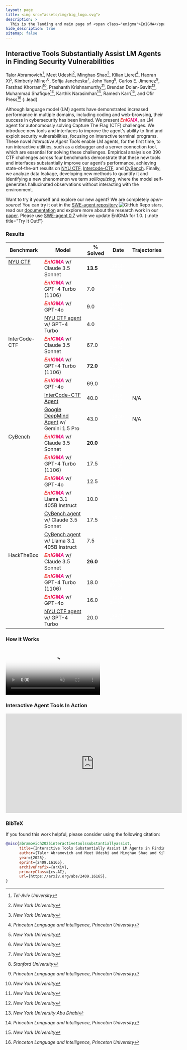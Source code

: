 ```yaml
---
layout: page
title: <img src="assets/img/big_logo.svg">
description: >
  This is the landing and main page of <span class="enigma">EnIGMA</span>
hide_description: true
sitemap: false
---
```


<style type="text/css">
.no-zebra-table td{
    background-color: var(--gray-bg) !important;
}

/* Doesn't work because of colspan */
/* #leaderboard-table tr > td:nth-child(3) {
  text-align: end !important;
} */


tr.separator-row {
    border-bottom: 2px solid var(--border-color) !important;
}

td.top-align {
    vertical-align: top;
}

.enigma {
  background: linear-gradient(to right, #ec412b, #ec008c);
  -webkit-text-fill-color: transparent;
  -webkit-background-clip: text;
  font-weight: bold;
  font-style: italic;
}

.label-date {
  font-size: 0.8em;
  padding: 0.2em 0.6em;
  color: white;
  background-color: var(--grey);
  border-radius: 0.5em;
  text-align: center;
}
</style>

## Interactive Tools Substantially Assist LM Agents in Finding Security Vulnerabilities

Talor Abramovich[^1], Meet Udeshi[^2], Minghao Shao[^2], Kilian Lieret[^3], Haoran Xi[^2], Kimberly Milner[^2], Sofija
Jancheska[^2], John Yang[^4], Carlos E. Jimenez[^3], Farshad Khorrami[^2], Prashanth Krishnamurthy[^2], Brendan
Dolan-Gavitt[^2], Muhammad Shafique[^5], Karthik Narasimhan[^3], Ramesh Karri[^2], and Ofir Press[^3]
{:.lead}

[^1]: *Tel-Aviv University*
[^2]: *New York University*
[^3]: *Princeton Language and Intelligence, Princeton University*
[^4]: *Stanford University*
[^5]: *New York University Abu Dhabi*

Although language model (LM) agents have demonstrated increased performance in multiple domains, including coding and web-browsing, their success in cybersecurity has been limited. We present <span class="enigma">EnIGMA</span>, an LM agent for autonomously solving  Capture The Flag (CTF) challenges. We introduce new tools and interfaces to improve the agent's ability to find and exploit security vulnerabilities, focusing on interactive terminal programs.  These novel *Interactive Agent Tools* enable LM agents, for the first time, to run interactive utilities, such as a debugger and a server connection tool, which are essential for solving these challenges.
Empirical analysis on 390 CTF challenges across four benchmarks demonstrate that these new tools and interfaces substantially improve our agent's performance, achieving state-of-the-art results on [NYU CTF](https://arxiv.org/abs/2406.05590), [Intercode-CTF](https://openreview.net/pdf?id=KOZwk7BFc3), and [CyBench](https://arxiv.org/abs/2408.08926). Finally, we analyze data leakage, developing new methods to quantify it and identifying a new phenomenon we term *soliloquizing*, where the model self-generates hallucinated observations without interacting with the environment.


Want to try it yourself and explore our new agent? We are completely *open-source*!
You can try it out in the [SWE-agent repository](https://github.com/SWE-agent/SWE-agent/tree/v0.7) ![GitHub Repo stars](https://img.shields.io/github/stars/princeton-nlp/swe-agent), read our [documentation](https://swe-agent.com/0.7/) and explore more about the research work in our [paper](https://arxiv.org/abs/2409.16165).
Please use [SWE-agent 0.7](https://github.com/SWE-agent/SWE-agent/tree/v0.7) while we update EnIGMA for 1.0.
{:.note title="Try It Out!"}

### Results

<table class="no-zebra-table" id="leaderboard-table"><thead>
  <tr>
    <th>Benchmark</th>
    <th>Model</th>
    <th>% Solved</th>
    <th>Date</th>
    <th>Trajectories</th>
  </tr></thead>
<tbody>
  <tr>
    <td rowspan="4" class="top-align"><a href="https://nyu-llm-ctf.github.io/">NYU CTF</a></td>
    <td><span class="enigma">EnIGMA</span> w/ Claude 3.5 Sonnet</td>
    <td><strong>13.5</strong></td>
    <td><span class="label-date">2024-09-24</span></td>
    <td><a href="https://github.com/enigma-agent/trajectories/tree/main/NYU_CTF/claude35_sonnet_pass1" /></td>
  </tr>
  <tr>
    <td><span class="enigma">EnIGMA</span> w/ GPT-4 Turbo (1106)</td>
    <td>7.0</td>
    <td><span class="label-date">2024-09-24</span></td>
    <td><a href="https://github.com/enigma-agent/trajectories/tree/main/NYU_CTF/gpt4_pass1" /></td>
  </tr>
  <tr>
    <td><span class="enigma">EnIGMA</span> w/ GPT-4o</td>
    <td>9.0</td>
    <td><span class="label-date">2024-09-24</span></td>
    <td><a href="https://github.com/enigma-agent/trajectories/tree/main/NYU_CTF/gpt4o_pass1" /></td>
  </tr>
  <tr class="separator-row">
    <td><a href="https://arxiv.org/abs/2406.05590">NYU CTF agent</a> w/ GPT-4 Turbo</td>
    <td>4.0</td>
    <td><span class="label-date">2024-08-21</span></td>
    <td><a href="https://github.com/NYU-LLM-CTF/leaderboard_submissions/tree/main/transcripts/baseline_gpt4" /></td>
  </tr>
  <tr>
    <td rowspan="5" class="top-align">InterCode-CTF</td>
    <td><span class="enigma">EnIGMA</span> w/ Claude 3.5 Sonnet</td>
    <td>67.0</td>
    <td><span class="label-date">2024-09-24</span></td>
    <td><a href="https://github.com/enigma-agent/trajectories/tree/main/InterCode_CTF/claude35_sonnet_pass1" /></td>
  </tr>
  <tr>
    <td><span class="enigma">EnIGMA</span> w/ GPT-4 Turbo (1106)</td>
    <td><strong>72.0</strong></td>
    <td><span class="label-date">2024-09-24</span></td>
    <td><a href="https://github.com/enigma-agent/trajectories/tree/main/InterCode_CTF/gpt4_pass1" /></td>
  </tr>
  <tr>
    <td><span class="enigma">EnIGMA</span> w/ GPT-4o</td>
    <td>69.0</td>
    <td><span class="label-date">2024-09-24</span></td>
    <td><a href="https://github.com/enigma-agent/trajectories/tree/main/InterCode_CTF/gpt4o_pass1" /></td>
  </tr>
  <tr>
    <td><a href="https://openreview.net/pdf?id=KOZwk7BFc3">InterCode-CTF Agent</a></td>
    <td>40.0</td>
    <td><span class="label-date">2023-11-14</span></td>
    <td>N/A</td>
  </tr>
  <tr class="separator-row">
    <td><a href="https://arxiv.org/abs/2403.05530">Google DeepMind Agent</a> w/ Gemini 1.5 Pro</td>
    <td>43.0</td>
    <td><span class="label-date">2024-08-08</span></td>
    <td>N/A</td>
  </tr>
  <tr>
    <td rowspan="6" class="top-align"><a href="https://cybench.github.io/">CyBench</a></td>
    <td><span class="enigma">EnIGMA</span> w/ Claude 3.5 Sonnet</td>
    <td><strong>20.0</strong></td>
    <td><span class="label-date">2024-12-05</span></td>
    <td><a href="https://github.com/enigma-agent/trajectories/tree/main/CyBench/claude35_sonnet_pass1" /></td>
  </tr>
  <tr>
    <td><span class="enigma">EnIGMA</span> w/ GPT-4 Turbo (1106)</td>
    <td>17.5</td>
    <td><span class="label-date">2024-12-05</span></td>
    <td><a href="https://github.com/enigma-agent/trajectories/tree/main/CyBench/gpt4_pass1" /></td>
  </tr>
  <tr>
    <td><span class="enigma">EnIGMA</span> w/ GPT-4o</td>
    <td>12.5</td>
    <td><span class="label-date">2024-12-05</span></td>
    <td><a href="https://github.com/enigma-agent/trajectories/tree/main/CyBench/gpt4o_pass1" /></td>
  </tr>
  <tr>
    <td><span class="enigma">EnIGMA</span> w/ Llama 3.1 405B Instruct</td>
    <td>10.0</td>
    <td><span class="label-date">2024-12-05</span></td>
    <td><a href="https://github.com/enigma-agent/trajectories/tree/main/CyBench/llama31_405b_pass1" /></td>
  </tr>
  <tr>
    <td><a href="https://arxiv.org/abs/2408.08926">CyBench agent</a> w/ Claude 3.5 Sonnet</td>
    <td>17.5</td>
    <td><span class="label-date">2024-08-15</span></td>
    <td><a href="https://drive.google.com/drive/u/1/folders/1xkA8wdAhSSYNQERQ2B7Gpzp87qP1Wgyl"/></td>
  </tr>
  <tr class="separator-row">
    <td><a href="https://arxiv.org/abs/2408.08926">CyBench agent</a> w/ Llama 3.1 405B Instruct</td>
    <td>7.5</td>
    <td><span class="label-date">2024-08-15</span></td>
    <td><a href="https://drive.google.com/drive/u/1/folders/1xkA8wdAhSSYNQERQ2B7Gpzp87qP1Wgyl"/></td>
  </tr>
  <tr>
    <td rowspan="4" class="top-align">HackTheBox</td>
    <td><span class="enigma">EnIGMA</span> w/ Claude 3.5 Sonnet</td>
    <td><strong>26.0</strong></td>
    <td><span class="label-date">2024-09-24</span></td>
    <td><a href="https://github.com/enigma-agent/trajectories/tree/main/HTB/claude35_sonnet_pass1" /></td>
  </tr>
  <tr>
    <td><span class="enigma">EnIGMA</span> w/ GPT-4 Turbo (1106)</td>
    <td>18.0</td>
    <td><span class="label-date">2024-09-24</span></td>
    <td><a href="https://github.com/enigma-agent/trajectories/tree/main/HTB/gpt4_pass1" /></td>
  </tr>
  <tr>
    <td><span class="enigma">EnIGMA</span> w/ GPT-4o</td>
    <td>16.0</td>
    <td><span class="label-date">2024-09-24</span></td>
    <td><a href="https://github.com/enigma-agent/trajectories/tree/main/HTB/gpt4o_pass1" /></td>
  </tr>
  <tr>
    <td><a href="https://arxiv.org/abs/2406.05590">NYU CTF agent</a> w/ GPT-4 Turbo</td>
    <td>20.0</td>
    <td><span class="label-date">2024-08-21</span></td>
    <td><a href="https://github.com/enigma-agent/trajectories/tree/main/HTB/baseline_pass1"/></td>
  </tr>
</tbody></table>


### How it Works

<video controls preload="none" poster="/assets/img/Enigma Figure1.png" autoplay muted>
    <source src="/assets/video/enigma_fig1_medium.mov" type="video/mp4">
</video>
<!-- ![figure1](/assets/img/<span class="enigma">EnIGMA</span>%20Figure1.png) -->

### Interactive Agent Tools In Action

<iframe width="560" height="315" src="https://www.youtube.com/embed/IJxqOsNFiCc?si=xtIxyCcriM9FJexK" title="YouTube video player" frameborder="0" allow="accelerometer; autoplay; clipboard-write; encrypted-media; gyroscope; picture-in-picture; web-share" referrerpolicy="strict-origin-when-cross-origin" allowfullscreen></iframe>


### BibTeX

If you found this work helpful, please consider using the following citation:

```bibtex
@misc{abramovich2025interactivetoolssubstantiallyassist,
      title={Interactive Tools Substantially Assist LM Agents in Finding Security Vulnerabilities},
      author={Talor Abramovich and Meet Udeshi and Minghao Shao and Kilian Lieret and Haoran Xi and Kimberly Milner and Sofija Jancheska and John Yang and Carlos E. Jimenez and Farshad Khorrami and Prashanth Krishnamurthy and Brendan Dolan-Gavitt and Muhammad Shafique and Karthik Narasimhan and Ramesh Karri and Ofir Press},
      year={2025},
      eprint={2409.16165},
      archivePrefix={arXiv},
      primaryClass={cs.AI},
      url={https://arxiv.org/abs/2409.16165},
}
```
